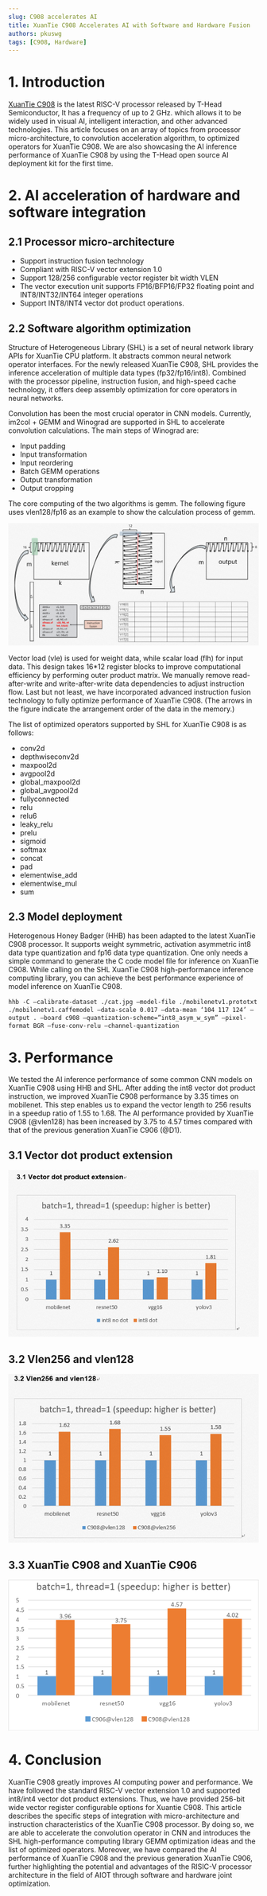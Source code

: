 ```yaml
---
slug: C908 accelerates AI
title: XuanTie C908 Accelerates AI with Software and Hardware Fusion
authors: pkuswg
tags: [C908, Hardware]
---
```


# 1. Introduction

[XuanTie C908](https://xrvm.com/?spm=a2cl5.27298783.0.0.6618272dxfNBdQ) is the latest RISC-V processor released by T-Head Semiconductor, It has a frequency of up to 2 GHz. which allows it to be widely used in visual AI, intelligent interaction, and other advanced technologies. This article focuses on an array of topics from processor micro-architecture, to convolution acceleration algorithm, to optimized operators for XuanTie C908. We are also showcasing the AI inference performance of XuanTie C908 by using the T-Head open source AI deployment kit for the first time.

# 2. AI acceleration of hardware and software integration

## 2.1 Processor micro-architecture

* Support instruction fusion technology
* Compliant with RISC-V vector extension 1.0
* Support 128/256 configurable vector register bit width VLEN
* The vector execution unit supports FP16/BFP16/FP32 floating point and INT8/INT32/INT64 integer operations
* Support INT8/INT4 vector dot product operations.

## 2.2 Software algorithm optimization
Structure of Heterogeneous Library (SHL) is a set of neural network library APIs for XuanTie CPU platform. It abstracts common neural network operator interfaces. For the newly released XuanTie C908, SHL provides the inference acceleration of multiple data types (fp32/fp16/int8). Combined with the processor pipeline, instruction fusion, and high-speed cache technology, it offers deep assembly optimization for core operators in neural networks.

Convolution has been the most crucial operator in CNN models. Currently, im2col + GEMM and Winograd are supported in SHL to accelerate convolution calculations. The main steps of Winograd are:

* Input padding
* Input transformation
* Input reordering
* Batch GEMM operations
* Output transformation
* Output cropping

The core computing of the two algorithms is gemm. The following figure uses vlen128/fp16 as an example to show the calculation process of gemm.

![im1](./image1.png)

Vector load (vle) is used for weight data, while scalar load (flh) for input data. This design takes 16*12 register blocks to improve computational efficiency by performing outer product matrix. We manually remove read-after-write and write-after-write data dependencies to adjust instruction flow. Last but not least, we have incorporated advanced instruction fusion technology to fully optimize performance of XuanTie C908. (The arrows in the figure indicate the arrangement order of the data in the memory.)

The list of optimized operators supported by SHL for XuanTie C908 is as follows:

* conv2d
* depthwiseconv2d
* maxpool2d
* avgpool2d
* global_maxpool2d
* global_avgpool2d
* fullyconnected
* relu
* relu6
* leaky_relu
* prelu
* sigmoid
* softmax
* concat
* pad
* elementwise_add
* elementwise_mul
* sum

## 2.3 Model deployment

Heterogenous Honey Badger (HHB) has been adapted to the latest XuanTie C908 processor. It supports weight symmetric, activation asymmetric int8 data type quantization and fp16 data type quantization. One only needs a simple command to generate the C code model file for inference on XuanTie C908. While calling on the SHL XuanTie C908 high-performance inference computing library, you can achieve the best performance experience of model inference on XuanTie C908.

``` shell
hhb -C –calibrate-dataset ./cat.jpg –model-file ./mobilenetv1.prototxt ./mobilenetv1.caffemodel –data-scale 0.017 –data-mean ‘104 117 124’ –output . –board c908 –quantization-scheme=”int8_asym_w_sym” –pixel-format BGR –fuse-conv-relu –channel-quantization
```

# 3. Performance

We tested the AI inference performance of some common CNN models on XuanTie C908 using HHB and SHL. After adding the int8 vector dot product instruction, we improved XuanTie C908 performance by 3.35 times on mobilenet. This step enables us to expand the vector length to 256 results in a speedup ratio of 1.55 to 1.68. The AI performance provided by XuanTie C908 (@vlen128) has been increased by 3.75 to 4.57 times compared with that of the previous generation XuanTie C906 (@D1).

## 3.1 Vector dot product extension

![im2](./image2.png)

## 3.2 Vlen256 and vlen128

![im3](./image3.png)

## 3.3 XuanTie C908 and XuanTie C906

![im4](./image4.png)

# 4. Conclusion

XuanTie C908 greatly improves AI computing power and performance. We have followed the standard RISC-V vector extension 1.0 and supported int8/int4 vector dot product extensions. Thus, we have provided 256-bit wide vector register configurable options for Xuantie C908. This article describes the specific steps of integration with micro-architecture and instruction characteristics of the XuanTie C908 processor. By doing so, we are able to accelerate the convolution operator in CNN and introduces the SHL high-performance computing library GEMM optimization ideas and the list of optimized operators. Moreover, we have compared the AI performance of XuanTie C908 and the previous generation XuanTie C906, further highlighting the potential and advantages of the RISIC-V processor architecture in the field of AIOT through software and hardware joint optimization.
